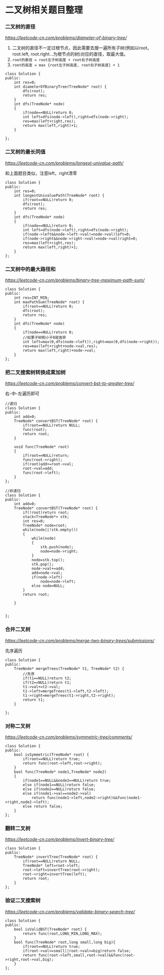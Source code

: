 # 二叉树相关题目整理

### 二叉树的直径

*https://leetcode-cn.com/problems/diameter-of-binary-tree/*

1. 二叉树的直径不一定过根节点，因此需要去搜一遍所有子树(例如以root，root.left, root.right...为根节点的树)对应的直径，取最大值。
2. `root的直径 = root左子树高度 + root右子树高度`
3. `root的高度 = max {root左子树高度, root右子树高度} + 1`

```
class Solution {
public:
    int res=0;
    int diameterOfBinaryTree(TreeNode* root) {
        dfs(root);
        return res;
    }
    int dfs(TreeNode* node)
    {
        if(node==NULL)return 0;
        int left=dfs(node->left),right=dfs(node->right);
        res=max(left+right,res);
        return max(left,right)+1;
    }

};
```

### 二叉树的最长同值

*https://leetcode-cn.com/problems/longest-univalue-path/*

和上面题目类似，注意left，right清零

```
class Solution {
public:
    int res=0;
    int longestUnivaluePath(TreeNode* root) {
        if(root==NULL)return 0;
        dfs(root);
        return res;
    }
    int dfs(TreeNode* node)
    {
        if(node==NULL)return 0;
        int left=dfs(node->left),right=dfs(node->right);
        if(node->left&&node->left->val!=node->val)left=0;
        if(node->right&&node->right->val!=node->val)right=0;
        res=max(left+right,res);
        return max(left,right)+1;
    }
};
```

### 二叉树中的最大路径和

*https://leetcode-cn.com/problems/binary-tree-maximum-path-sum/*

```
class Solution {
public:
    int res=INT_MIN;
    int maxPathSum(TreeNode* root) {
        if(root==NULL)return 0;
        dfs(root);
        return res;
    }
    int dfs(TreeNode* node)
    {
        if(node==NULL)return 0;
        //如果子树和小于0就舍弃
        int left=max(0,dfs(node->left)),right=max(0,dfs(node->right));
        res=max(left+right+node->val,res);
        return max(left,right)+node->val;
    }
};
```

### 把二叉搜索树转换成累加树

*https://leetcode-cn.com/problems/convert-bst-to-greater-tree/*

右-中-左遍历即可

```
//递归
class Solution {
public:
    int add=0;
    TreeNode* convertBST(TreeNode* root) {
        if(root==NULL)return NULL;
        func(root);
        return root;
    }

    void func(TreeNode* root)
    {
        if(root==NULL)return;
        func(root->right);
        if(root)add+=root->val;
        root->val=add;
        func(root->left);        
    }
};
```

```
//非递归
class Solution {
public:
    int add=0;
    TreeNode* convertBST(TreeNode* root) {
        if(!root)return root;
        stack<TreeNode*> stk;
        int res=0;
        TreeNode* node=root;
        while(node||!stk.empty())
        {
            while(node)
            {
                stk.push(node);
                node=node->right;
            }
            node=stk.top();
            stk.pop();
            node->val+=add;
            add=node->val;
            if(node->left)
                node=node->left;
            else node=NULL;
        }
        return root;

    }

    
};
```



### 合并二叉树

*https://leetcode-cn.com/problems/merge-two-binary-trees/submissions/*

先序遍历

```
class Solution {
public:
    TreeNode* mergeTrees(TreeNode* t1, TreeNode* t2) {
        //先序
        if(t1==NULL)return t2;
        if(t2==NULL)return t1;
        t1->val+=t2->val;
        t1->left=mergeTrees(t1->left,t2->left);
        t1->right=mergeTrees(t1->right,t2->right);
        return t1;
    }

};
```

### 对称二叉树

*https://leetcode-cn.com/problems/symmetric-tree/comments/*

```
class Solution {
public:
    bool isSymmetric(TreeNode* root) {
        if(root==NULL)return true;
        return func(root->left,root->right);
    }
    bool func(TreeNode* node1,TreeNode* node2)
    {
        if(node1==NULL&&node2==NULL)return true;
        else if(node1==NULL)return false;
        else if(node2==NULL)return false;
        else if(node1->val==node2->val)
            return func(node1->left,node2->right)&&func(node1->right,node2->left);
        else return false;
    }
};
```

### 翻转二叉树

*https://leetcode-cn.com/problems/invert-binary-tree/*

```
class Solution {
public:
    TreeNode* invertTree(TreeNode* root) {
        if(root==NULL)return NULL;
        TreeNode* left=root->left;
        root->left=invertTree(root->right);
        root->right=invertTree(left);
        return root;
    }
};
```

### 验证二叉搜索树

*https://leetcode-cn.com/problems/validate-binary-search-tree/*

```
class Solution {
public:
    bool isValidBST(TreeNode* root) {
        return func(root,LONG_MIN,LONG_MAX);
    }
    bool func(TreeNode* root,long small,long big){
        if(root==NULL)return true;
        if(root->val<=small||root->val>=big)return false;
        return func(root->left,small,root->val)&&func(root->right,root->val,big);
    }
};
```

